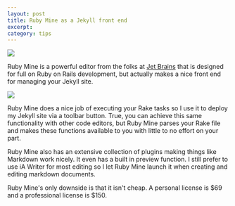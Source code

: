 ```yaml
---
layout: post
title: Ruby Mine as a Jekyll front end
excerpt:
category: tips
---
```

<img src="http://i.imgur.com/smVdS.png">

Ruby Mine is a powerful editor from the folks at [Jet Brains] that is designed for full on Ruby on Rails development, but actually makes a nice front end for managing your Jekyll site.

<img src="http://i.imgur.com/mUEwQ.png">

Ruby Mine does a nice job of executing your Rake tasks so I use it to deploy my Jekyll site via a toolbar button.  True, you can achieve this same functionality with other code editors, but Ruby Mine parses your Rake file and makes these functions available to you with little to no effort on your part.

Ruby Mine also has an extensive collection of plugins making things like Markdown work nicely. It even has a built in preview function.  I still prefer to use iA Writer for most editing so I let Ruby Mine launch it when creating and editing markdown documents.

Ruby Mine's only downside is that it isn't cheap.  A personal license is $69 and a professional license is $150.

[Jet Brains]:http://www.jetbrains.com


